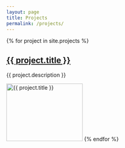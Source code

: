 ```yaml
---
layout: page
title: Projects
permalink: /projects/
---
```

{% for project in site.projects %}
  <h2> <a href="{{ project.url }}">{{ project.title }}</a></h2>
  <p>{{ project.description }}</p>
  <img src="{{ project.image }}" alt="{{ project.title }}" width="200" height="150">
{% endfor %}